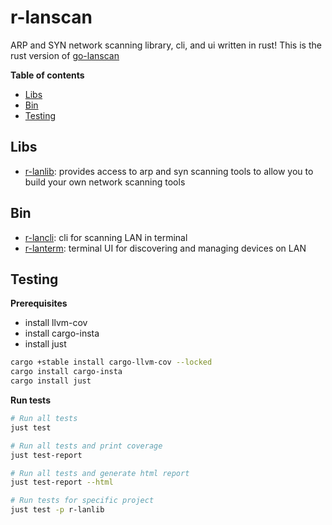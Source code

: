 # r-lanscan

ARP and SYN network scanning library, cli, and ui written in rust! This is the
rust version of [go-lanscan]

**Table of contents**
- [Libs](#libs)
- [Bin](#bin)
- [Testing](#testing)

## Libs

- [r-lanlib](./r-lanlib/README.md): provides access to arp and syn scanning
  tools to allow you to build your own network scanning tools

## Bin

- [r-lancli](./r-lancli/README.md): cli for scanning LAN in terminal
- [r-lanterm](./r-lanterm/README.md): terminal UI for discovering and managing
  devices on LAN

## Testing

**Prerequisites**

- install llvm-cov
- install cargo-insta
- install just

```zsh
cargo +stable install cargo-llvm-cov --locked
cargo install cargo-insta
cargo install just
```

**Run tests**

```zsh
# Run all tests
just test

# Run all tests and print coverage
just test-report

# Run all tests and generate html report
just test-report --html

# Run tests for specific project
just test -p r-lanlib
```

[go-lanscan]: https://github.com/robgonnella/go-lanscan
[just]: https://just.systems/man/en/
